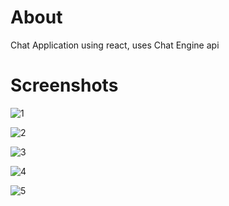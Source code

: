 <h1>About</h1>
Chat Application using react, uses Chat Engine api

<h1>Screenshots</h1>

![1](https://user-images.githubusercontent.com/85401337/148137130-621c1d91-42a9-43da-b4b3-2d090a512277.png)

![2](https://user-images.githubusercontent.com/85401337/148137133-5fb3f60f-3433-4dbf-bb46-7f457c1651d9.png)

![3](https://user-images.githubusercontent.com/85401337/148137136-b505154b-d981-4bd1-9985-292777c77528.png)

![4](https://user-images.githubusercontent.com/85401337/148137137-7f743c7d-b36c-4338-a016-f53e27ffd3f3.png)

![5](https://user-images.githubusercontent.com/85401337/148137139-bb9fa694-5f39-45e1-9dc8-6c89781ba551.png)
